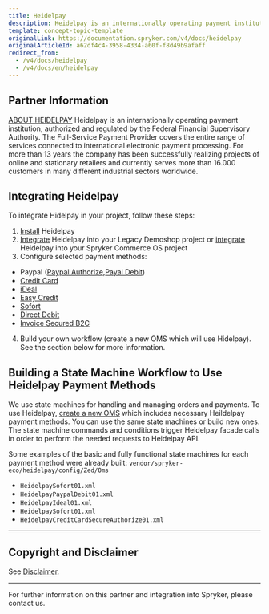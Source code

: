 ```yaml
---
title: Heidelpay
description: Heidelpay is an internationally operating payment institution, authorized and regulated by the Federal Financial Supervisory Authority.
template: concept-topic-template
originalLink: https://documentation.spryker.com/v4/docs/heidelpay
originalArticleId: a62df4c4-3958-4334-a60f-f8d49b9afaff
redirect_from:
  - /v4/docs/heidelpay
  - /v4/docs/en/heidelpay
---
```


## Partner Information

[ABOUT HEIDELPAY](https://www.heidelpay.de/) 
Heidelpay is an internationally operating payment institution, authorized and regulated by the Federal Financial Supervisory Authority. The Full-Service Payment Provider covers the entire range of services connected to international electronic payment processing. For more than 13 years the company has been successfully realizing projects of online and stationary retailers and currently serves more than 16.000 customers in many different industrial sectors worldwide. 

## Integrating Heidelpay

To integrate Hidelpay in your project, follow these steps:

1. [Install](/docs/scos/dev/technology-partners/202001.0/payment-partners/heidelpay/heidelpay-installation.html) Heidelpay
2. [Integrate](/docs/scos/dev/technology-partners/202001.0/payment-partners/heidelpay/heidelpay-integration-into-the-legacy-demoshop.html) Heidelpay into your Legacy Demoshop project or [integrate](/docs/scos/dev/technology-partners/202001.0/payment-partners/heidelpay/heidelpay-integration-into-the-legacy-demoshop.html-scos)  Heidelpay into your Spryker Commerce OS project
3. Configure selected payment methods:

  - Paypal ([Paypal Authorize](/docs/scos/dev/technology-partners/202001.0/payment-partners/heidelpay/heidelpay-paypal-authorize.html),[Payal Debit](/docs/scos/dev/technology-partners/202001.0/payment-partners/heidelpay/heidelpay-paypal-debit-workflow.html))
  - [Credit Card](/docs/scos/dev/technology-partners/202001.0/payment-partners/heidelpay/heidelpay-credit-card-secure.html)
  - [iDeal](/docs/scos/dev/technology-partners/202001.0/payment-partners/heidelpay/heidelpay-ideal.html)
  - [Easy Credit](/docs/scos/dev/technology-partners/202001.0/payment-partners/heidelpay/heidelpay-easy-credit.html)
  - [Sofort](/docs/scos/dev/technology-partners/202001.0/payment-partners/heidelpay/heidelpay-sofort-online-transfer.html)
  - [Direct Debit](/docs/scos/dev/technology-partners/202001.0/payment-partners/heidelpay/heidelpay-direct-debit.html)
  - [Invoice Secured B2C](/docs/scos/dev/technology-partners/202001.0/payment-partners/heidelpay/heidelpay-invoice-secured-b2c.html)

4. Build your own workflow (create a new OMS which will use Hidelpay). See the section below for more information.

## Building a State Machine Workflow to Use Heidelpay Payment Methods

We use state machines for handling and managing orders and payments.
To use Heidelpay, [create a new OMS](http://documentation.spryker.com/v4/docs/oms-state-machine) which includes necessary Heildelpay payment methods. You can use the same state machines or build new ones. The state machine commands and conditions trigger Heidelpay facade calls in order to perform the needed requests to Heidelpay API.

Some examples of the basic and fully functional state machines for each payment method were already built: `vendor/spryker-eco/heidelpay/config/Zed/Oms`

* `HeidelpaySofort01.xml`
* `HeidelpayPaypalDebit01.xml`
* `HeidelpayIdeal01.xml`
* `HeidelpaySofort01.xml`
* `HeidelpayCreditCardSecureAuthorize01.xml`
---

## Copyright and Disclaimer

See [Disclaimer](https://github.com/spryker/spryker-documentation).

---
For further information on this partner and integration into Spryker, please contact us.

<div class="hubspot-form js-hubspot-form" data-portal-id="2770802" data-form-id="163e11fb-e833-4638-86ae-a2ca4b929a41" id="hubspot-1"></div>
